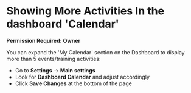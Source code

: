 # Showing More Activities In the dashboard 'Calendar'

**Permission Required: Owner**  
  
You can expand the 'My Calendar' section on the Dashboard to display more than 5 events/training activities:

* Go to **Settings** -&gt; **Main settings**
* Look for **Dashboard Calendar** and adjust accordingly
* Click **Save Changes** at the bottom of the page

